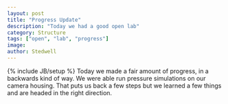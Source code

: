 ```yaml
---
layout: post
title: "Progress Update"
description: "Today we had a good open lab"
category: Structure
tags: ["open", "lab", "progress"]
image: 
author: Stedwell
---
```

{% include JB/setup %}
Today we made a fair amount of progress, in a backwards kind of way. We
were able run pressure simulations on our camera housing. That puts us
back a few steps but we learned a few things and are headed in the right
direction.
